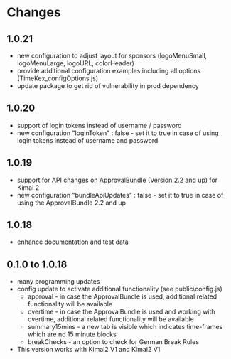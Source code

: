# Changes

## 1.0.21

- new configuration to adjust layout for sponsors (logoMenuSmall, logoMenuLarge, logoURL, colorHeader)
- provide additional configuration examples including all options (TimeKex_configOptions.js)
- update package to get rid of vulnerability in prod dependency

## 1.0.20

- support of login tokens instead of username / password
- new configuration "loginToken" : false - set it to true in case of using login tokens instead of username and password

## 1.0.19

- support for API changes on ApprovalBundle (Version 2.2 and up) for Kimai 2
- new configuration "bundleApiUpdates" : false - set it to true in case of using the ApprovalBundle 2.2 and up

## 1.0.18

- enhance documentation and test data

## 0.1.0 to 1.0.18

- many programming updates
- config update to activate additional functionality (see public\config.js)
  - approval - in case the ApprovalBundle is used, additional related functionality will be available
  - overtime - in case the ApprovalBundle is used and working with overtime, additional related functionality will be available
  - summary15mins - a new tab is visible which indicates time-frames which are no 15 minute blocks
  - breakChecks - an option to check for German Break Rules
- This version works with Kimai2 V1 and Kimai2 V1